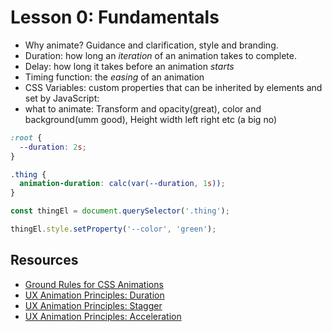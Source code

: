 # Lesson 0: Fundamentals

- Why animate? Guidance and clarification, style and branding.
- Duration: how long an _iteration_ of an animation takes to complete.
- Delay: how long it takes before an animation _starts_
- Timing function: the _easing_ of an animation
- CSS Variables: custom properties that can be inherited by elements and set by JavaScript:
- what to animate: Transform and opacity(great), color and background(umm good), Height width left right etc (a big no)

```css
:root {
  --duration: 2s;
}

.thing {
  animation-duration: calc(var(--duration, 1s));
}
```

```js
const thingEl = document.querySelector('.thing');

thingEl.style.setProperty('--color', 'green');
```

## Resources

- [Ground Rules for CSS Animations](https://css-tricks.com/ground-rules-for-web-animations/)
- [UX Animation Principles: Duration](https://codepen.io/team/keyframers/pen/gdJJZV)
- [UX Animation Principles: Stagger](https://codepen.io/team/keyframers/pen/GXaaNw)
- [UX Animation Principles: Acceleration](https://codepen.io/team/keyframers/pen/ZqbWao)
